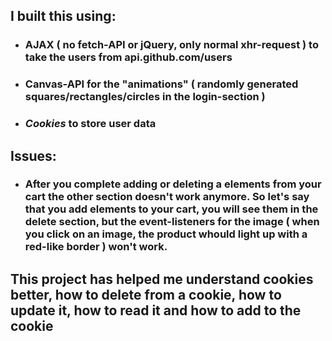 ## I built this using:
* ### AJAX ( no fetch-API or jQuery, only normal xhr-request ) to take the users from api.github.com/users
* ### Canvas-API for the "animations" ( randomly generated squares/rectangles/circles in the login-section )
* ### *Cookies* to store user data
## Issues:
* ### After you complete adding or deleting a elements from your cart the other section doesn't work anymore. So let's say that you add elements to your cart, you will see them in the delete section, but the event-listeners for the image ( when you click on an image, the product whould light up with a red-like border ) won't work.
## This project has helped me understand cookies better, how to delete from a cookie, how to update it, how to read it and how to add to the cookie

